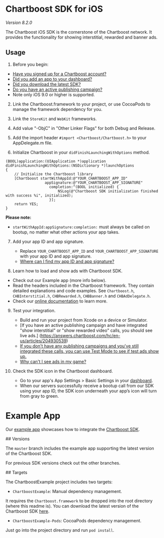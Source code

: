 # Chartboost SDK for iOS

*Version 8.2.0*

The Chartboost iOS SDK is the cornerstone of the Chartboost network. It
provides the functionality for showing interstitial, rewarded and banner ads.


## Usage
1. Before you begin:
 - [Have you signed up for a Chartboost account?](https://www.chartboost.com/signup/)
 - [Did you add an app to your dashboard?](https://answers.chartboost.com/hc/en-us/articles/200797729)
 - [Did you download the latest SDK?](https://answers.chartboost.com/en-us/articles/download)
 - [Do you have an active publishing campaign?](https://answers.chartboost.com/hc/en-us/articles/200797729)
 - Note only iOS 9.0 or higher is supported.

2. Link the Chartboost.framework to your project, or use CocoaPods to manage the framework dependency for you.

3. Link the `StoreKit` and `WebKit` frameworks.

4. Add value "-ObjC" in "Other Linker Flags" for both Debug and Release.

5. Add the import header `#import <Chartboost/Chartboost.h>` to your AppDelegate.m file.

6. Initialize Chartboost in your `didFinishLaunchingWithOptions` method.
```
(BOOL)application:(UIApplication *)application didFinishLaunchingWithOptions:(NSDictionary *)launchOptions
{
    // Initialize the Chartboost library
    [Chartboost startWithAppId:@"YOUR_CHARTBOOST_APP_ID"
                  appSignature:@"YOUR_CHARTBOOST_APP_SIGNATURE"
                    completion:^(BOOL initialized) {
                        NSLog(@"Chartboost SDK initialization finished with success %i", initialized);
                    }];
    return YES;
}
```

 **Please note:**
 - `startWithAppId:appSignature:completion:` must always be called on bootup, no matter what other actions your app takes.

7. Add your app ID and app signature.
    - Replace `YOUR_CHARTBOOST_APP_ID` and `YOUR_CHARTBOOST_APP_SIGNATURE` with your app ID and app signature.
    - [Where can I find my app ID and app signature?](https://answers.chartboost.com/en-us/articles/209981506#appidappsign)

8. Learn how to load and show ads with Chartboost SDK.
 - Check out our Example app (more info below).
 - Read the headers included in the Chartboost framework. They contain detailed explanations and code examples. See `Chartboost.h`, `CHBInterstitial.h`, `CHBRewarded.h`, `CHBBanner.h` and `CHBAdDelegate.h`. 
 - Check our [online documentation](https://answers.chartboost.com/en-us/child_article/ios) to learn more.

9. Test your integration.
    - Build and run your project from Xcode on a device or Simulator.
    - [If you have an active publishing campaign and have integrated "show interstitial" or "show rewarded video" calls, you should see live ads.] (https://answers.chartboost.com/hc/en-us/articles/204930539)
    - [If you don't have any publishing campaigns and you've still integrated these calls, you can use Test Mode to see if test ads show up.](https://answers.chartboost.com/hc/en-us/articles/200780549)
    - [Why can't I see ads in my game?](https://answers.chartboost.com/en-us/articles/209981506#cantseeads)

10. Check the SDK icon in the Chartboost dashboard.
    - Go to your app's App Settings > Basic Settings in your [dashboard](https://dashboard.chartboost.com/).
    - When our servers successfully receive a bootup call from our SDK using your app ID, the SDK icon underneath your app’s icon will turn from gray to green.


# Example App

Our [example app](http://github.com/ChartBoost/ios-sdk-example/) showcases how to integrate the [Chartboost SDK](https://answers.chartboost.com/en-us/child_article/ios). 

## Versions

The `master` branch includes the example app supporting the latest version of the Chartboost SDK.

For previous SDK versions check out the other branches.

## Targets

The ChartboostExample project includes two targets: 

- `ChartboostExample`: Manual dependency management. 

 It requires the `Chartboost.framework` to be dropped into the root directory (where this readme is).
You can download the latest version of the Chartboost SDK [here](http://www.chartboo.st/sdk/ios).

- `ChartboostExample-Pods`: CocoaPods dependency management. 

 Just go into the project directory and run `pod install`.
